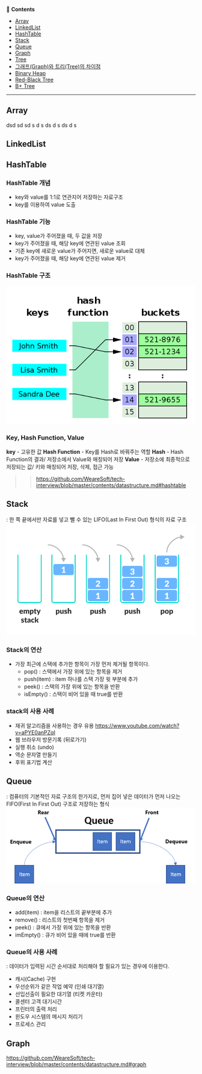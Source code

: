 📖 **Contents**
* [Array](#array)
* [LinkedList](#linkedlist)
* [HashTable](#hashtable)
* [Stack](#stack)
* [Queue](#queue)
* [Graph](#graph)
* [Tree](#tree)
* [그래프(Graph)와 트리(Tree)의 차이점](#그래프와-트리의-차이점)
* [Binary Heap](#binary-heap)
* [Red-Black Tree](#red-black-tree)
* [B+ Tree](#B+-Tree)

---

## Array
dsd
sd
sd
s
d
s
ds
d
s
ds
d
s




## LinkedList






## HashTable
### HashTable 개념
* key와 value를 1:1로 연관지어 저장하는 자료구조
* key를 이용하여 value 도출

### HashTable 기능
* key, value가 주어졌을 때, 두 값을 저장
* key가 주어졌을 때, 해당 key에 연관된 value 조회
* 기존 key에 새로운 value가 주어지면, 새로운 value로 대체
* key가 주어졌을 때, 해당 key에 연관된 value 제거
### HashTable 구조
![hashtable](./images/hashtable.png)

### Key, Hash Function, Value
**key** - 고유한 값
**Hash Function** - Key를 Hash로 바꿔주는 역할
**Hash** - Hash Function의 결과/ 저장소에서 Value와 매칭되어 저장
**Value** - 저장소에 최종적으로 저장되는 값/ 키와 매칭되어 저장, 삭제, 접근 가능

>> https://github.com/WeareSoft/tech-interview/blob/master/contents/datastructure.md#hashtable

## Stack
: 한 쪽 끝에서만 자료를 넣고 뺄 수 있는 LIFO(Last In First Out) 형식의 자료 구조
![stack](./images/stack.png)
### Stack의 연산
* 가장 최근에 스택에 추가한 항목이 가장 먼저 제거될 항목이다.
  * pop() : 스택에서 가장 위에 있는 항목을 제거
  * push(item) : item 하나를 스택 가장 윗 부분에 추가
  * peek() : 스택의 가장 위에 있는 항목을 반환
  * isEmpty() : 스택이 비어 있을 때 true를 반환
### stack의 사용 사례
* 재귀 알고리즘을 사용하는 경우 유용 https://www.youtube.com/watch?v=aPYE0anPZqI
* 웹 브라우저 방문기록 (뒤로가기)
* 실행 취소 (undo)
* 역순 문자열 만들기
* 후위 표기법 계산


## Queue
: 컴퓨터의 기본적인 자료 구조의 한가지로, 먼저 집어 넣은 데이터가 먼저 나오는 FIFO(First In First Out) 구조로 저장하는 형식
![queue](./images/queue.png)
### Queue의 연산
  * add(item) : item을 리스트의 끝부분에 추가
  * remove() : 리스트의 첫번째 항목을 제거
  * peek() : 큐에서 가장 위에 있는 항목을 반환
  * imEmpty() : 큐가 비어 있을 때에 true를 반환

### Queue의 사용 사례
: 데이터가 입력된 시간 순서대로 처리해야 할 필요가 있는 경우에 이용한다.
* 캐시(Cache) 구현
* 우선순위가 같은 작업 예약 (인쇄 대기열)
* 선입선출이 필요한 대기열 (티켓 카운터)
* 콜센터 고객 대기시간
* 프린터의 출력 처리
* 윈도우 시스템의 메시지 처리기
* 프로세스 관리


## Graph
https://github.com/WeareSoft/tech-interview/blob/master/contents/datastructure.md#graph